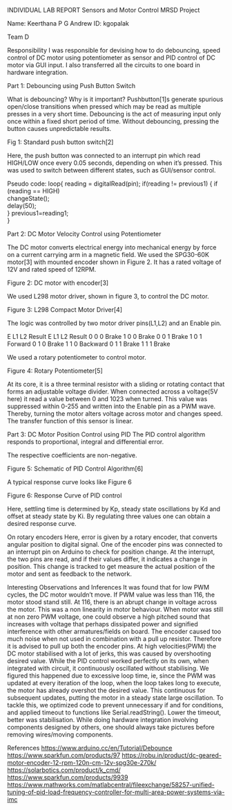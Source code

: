 INDIVIDUAL LAB REPORT
Sensors and Motor Control
MRSD Project

Name: Keerthana P G
Andrew ID: kgopalak

Team D







Responsibility
I was responsible for devising how to do debouncing, speed control of DC motor using potentiometer as sensor and PID control of DC motor via GUI input. I also transferred all the circuits to one board in hardware integration.

Part 1: Debouncing using Push Button Switch

What is debouncing? Why is it important?
Pushbutton[1]s  generate spurious open/close transitions when pressed which may be read as multiple presses in a very short time. Debouncing is the act of measuring input only once within a fixed short period of time. Without debouncing, pressing the button causes unpredictable results. 

Fig 1: Standard push button switch[2]

Here, the push button was connected to an interrupt pin which read HIGH/LOW once every 0.05 seconds, depending on when it’s pressed. This was used to switch between different states, such as GUI/sensor control. 

Pseudo code:
loop{
reading = digitalRead(pin);
if(reading != previous1)
  {
    if (reading == HIGH)    
     	changeState();             
    delay(50);  
  }
  previous1=reading1;  
}

Part 2: DC Motor Velocity Control using Potentiometer

The DC motor converts electrical energy into mechanical energy by force on a current carrying arm in a magnetic field.   We used the SPG30-60K motor[3] with mounted encoder shown in Figure 2. It has a rated voltage of 12V and rated speed of 12RPM.

Figure 2: DC motor with encoder[3]

We used L298 motor driver, shown in figure 3, to control the DC motor. 

Figure 3: L298 Compact Motor Driver[4]

The logic was controlled by two motor driver pins(L1,L2) and an Enable pin. 

E
L1
L2
Result
E
L1
L2
Result
0
0
0
Brake
1
0
0
Brake
0
0
1
Brake
1
0
1
Forward
0
1
0
Brake
1
1
0
Backward
0
1
1
Brake
1
1
1
Brake



We used a rotary potentiometer to control motor. 

Figure 4: Rotary Potentiometer[5]

At its core, it is a three terminal resistor with a sliding or rotating contact that forms an adjustable voltage divider. When connected across a voltage(5V here) it read a value between 0 and 1023 when turned. This value was suppressed within 0-255 and written into the Enable pin as a PWM wave. Thereby, turning the motor alters voltage across motor and changes speed. The transfer function of this sensor is linear.

Part 3: DC Motor Position Control using PID
The PID control algorithm responds to proportional, integral and differential error. 

The respective coefficients are non-negative.

Figure 5: Schematic of PID Control Algorithm[6]


A typical response curve looks like Figure 6

Figure 6: Response Curve of PID control

Here, settling time is determined by Kp, steady state oscillations by Kd and offset at steady state by Ki. By regulating three values one can obtain a desired response curve.

On rotary encoders
Here, error is given by a rotary encoder, that converts angular position to digital signal. One of the encoder pins was connected to an interrupt pin on Arduino to check for position change. At the interrupt, the two pins are read, and if their values differ, it indicates a change in position. This change is tracked to get measure the actual position of the motor and sent as feedback to the network.

Interesting Observations and Inferences
It was found that for low PWM cycles, the DC motor wouldn’t move. If PWM value was less than 116, the motor stood stand still. At 116, there is an abrupt change in voltage across the motor. This was a non linearity in motor behaviour. When motor was still at non zero PWM voltage, one could observe a high pitched sound that increases with voltage that perhaps dissipated power and signified interference with other armatures/fields on board.
The encoder caused too much noise when not used in combination with a pull up resistor. Therefore it is advised to pull up both the encoder pins. 
At high velocities(PWM) the DC motor stabilised with a lot of jerks, this was caused by overshooting desired value.
While the PID control worked perfectly on its own, when integrated with circuit, it continuously oscillated without stabilising. We figured this happened due to excessive loop time, ie, since the PWM was updated at every iteration of the loop, when the loop takes long to execute, the motor has already overshot the desired value. This continuous for subsequent updates, putting the motor in a steady state large oscillation. To tackle this, we optimized code to prevent unnecessary if and for conditions, and applied timeout to functions like Serial.readString(). Lower the timeout, better was stabilisation.
While doing hardware integration involving components designed by others, one should always take pictures before removing wires/moving components.

References
https://www.arduino.cc/en/Tutorial/Debounce
https://www.sparkfun.com/products/97
https://robu.in/product/dc-geared-motor-encoder-12-rpm-120n-cm-12v-spg30e-270k/
https://solarbotics.com/product/k_cmd/
https://www.sparkfun.com/products/9939
https://www.mathworks.com/matlabcentral/fileexchange/58257-unified-tuning-of-pid-load-frequency-controller-for-multi-area-power-systems-via-imc
